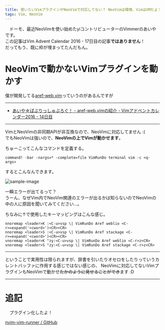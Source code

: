 ```yaml
---
title: 使いたいVimプラグインがNeoVimで対応してない？ NeoVimは環境、VimはVMだよ？
tags: Vim, NeoVim
---
```

　ドーモ、最近NeoVimを使い始めたyiコントリビューターのVimmerのあいやです。  
この記事はVim Advent Calendar 2016 - 17日目の記事**ではありません**！  
だってもう、既に枠が埋まってたんだもん。

# NeoVimで動かないVimプラグインを動かす
僕が開発してる[aref-web.vim](https://github.com/aiya000/aref-web.vim)っていうのがあるんですが

- - -

- [あいや☆ぱぶりっしゅぶろぐ！ - aref-web.vimの紹介 - Vimアドベントカレンダー2016 - 14日目](https://$host$/posts/2016-12-13-intro-vim-aref-web-vim_advent_calendar_2016.html)

- - -

VimとNeoVimの非同期APIが非互換なので、NeoVimに対応してません :(  
でもNeoVimは強いので、**NeoVimの上でVimが動かせます**。

ちゅーこってこんなコマンドを定義する。

```vim
command! -bar -nargs=* -complete=file VimRunDo terminal vim -c <q-args>
```

するとこんなんできます。

![sample-image](/images/posts/2016-12-17-vim_as_vm_on_neovim/vimdo.gif)

一瞬エラーが出てるって？  
うーん、なぜVim内でNeoVim関連のエラーが出るかは知らないのでNeoVimの中の人に原因を聞いてみてください…。

ちなみに↑で使用したキーマッピングはこんな感じ。

```vim
nnoremap <leader>K :<C-u>vsp \| VimRunDo Aref weblio <C-r>=expand('<cword>')<CR><CR>
nnoremap <leader>S :<C-u>vsp \| VimRunDo Aref stackage <C-r>=expand('<cword>')<CR><CR>
vnoremap <leader>K "zy:<C-u>vsp \| VimRunDo Aref weblio <C-r>z<CR>
vnoremap <leader>S "zy:<C-u>vsp \| VimRunDo Aref stackage <C-r>z<CR>
```

- - -

ということで実用性は限られますが、辞書を引いたりオセロをしたりっていうカレントバッファに作用する感じではない感じの、
NeoVimに対応してないVimプラグインもNeoVimで動かせ~~たかのように見せることができ~~ます :D

- - -

# 追記
　プラグイン化したよ！

[nvim-vim-runner / GitHub](https://github.com/aiya000/nvim-vim-runner)
